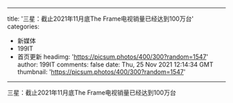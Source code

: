 
---
title: '三星：截止2021年11月底The Frame电视销量已经达到100万台'
categories: 
 - 新媒体
 - 199IT
 - 首页更新
headimg: 'https://picsum.photos/400/300?random=1547'
author: 199IT
comments: false
date: Thu, 25 Nov 2021 12:14:34 GMT
thumbnail: 'https://picsum.photos/400/300?random=1547'
---

<div>   
三星：截止2021年11月底The Frame电视销量已经达到100万台  
</div>
            